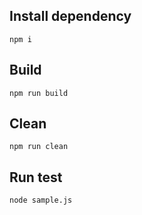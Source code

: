 ## Install dependency
```
npm i
```

## Build
```
npm run build
```

## Clean
```
npm run clean
```

## Run test
```
node sample.js
```
